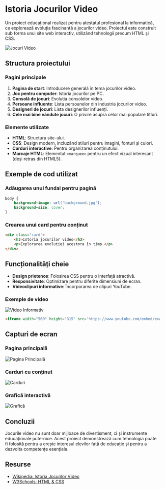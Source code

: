 
# Istoria Jocurilor Video

Un proiect educațional realizat pentru atestatul profesional la informatică, ce explorează evoluția fascinantă a jocurilor video. Proiectul este construit sub forma unui site web interactiv, utilizând tehnologii precum HTML și CSS.

![Jocuri Video](https://via.placeholder.com/800x400 "Logo Jocuri Video")

## Structura proiectului

### Pagini principale
1. **Pagina de start**: Introducere generală în tema jocurilor video.
2. **Joc pentru computer**: Istoria jocurilor pe PC.
3. **Consolă de jocuri**: Evoluția consolelor video.
4. **Persoane influente**: Lista persoanelor din industria jocurilor video.
5. **Designeri de jocuri**: Lista designerilor influenți.
6. **Cele mai bine vândute jocuri**: O privire asupra celor mai populare titluri.

### Elemente utilizate
- **HTML**: Structura site-ului.
- **CSS**: Design modern, incluzând stiluri pentru imagini, fonturi și culori.
- **Carduri interactive**: Pentru organizarea conținutului.
- **Marcaje HTML**: Elementul `<marquee>` pentru un efect vizual interesant (deși retras din HTML5).

## Exemple de cod utilizat

### Adăugarea unui fundal pentru pagină
```css
body {
    background-image: url('background.jpg');
    background-size: cover;
}
```

### Crearea unui card pentru conținut
```html
<div class="card">
    <h3>Istoria jocurilor video</h3>
    <p>Explorarea evoluției acestora în timp.</p>
</div>
```

## Funcționalități cheie
- **Design prietenos**: Folosirea CSS pentru o interfață atractivă.
- **Responsivitate**: Optimizare pentru diferite dimensiuni de ecran.
- **Videoclipuri informative**: Încorporarea de clipuri YouTube.

### Exemple de video
![Video Informativ](https://via.placeholder.com/600x300 "Video despre jocuri video")
```html
<iframe width="560" height="315" src="https://www.youtube.com/embed/example" frameborder="0"></iframe>
```

## Capturi de ecran

### Pagina principală
![Pagina Principală](https://via.placeholder.com/800x400 "Pagina Principală")

### Carduri cu conținut
![Carduri](https://via.placeholder.com/800x400 "Carduri cu informații")

### Grafică interactivă
![Grafică](https://via.placeholder.com/800x400 "Elemente grafice interactive")

## Concluzii
Jocurile video nu sunt doar mijloace de divertisment, ci și instrumente educaționale puternice. Acest proiect demonstrează cum tehnologia poate fi folosită pentru a crește interesul elevilor față de educație și pentru a dezvolta competențe esențiale.

## Resurse
- [Wikipedia: Istoria Jocurilor Video](https://ro.wikipedia.org/wiki/Joc_video)
- [W3Schools: HTML & CSS](https://www.w3schools.com/)
